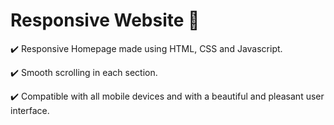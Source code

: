 # Responsive Website 🎈

✔️ Responsive Homepage made using HTML, CSS and Javascript.

✔️ Smooth scrolling in each section.

✔️ Compatible with all mobile devices and with a beautiful and pleasant user interface.

